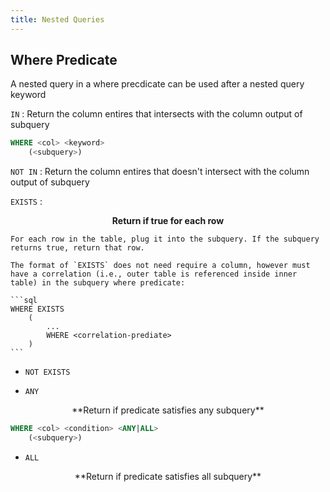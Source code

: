 ```yaml
---
title: Nested Queries
---
```


## Where Predicate

A nested query in a where precdicate can be used after a nested query keyword

`IN`
: Return the column entires that intersects with the column output of subquery

```sql
WHERE <col> <keyword>
    (<subquery>)
```

`NOT IN`
: Return the column entires that doesn't intersect with the column output of subquery

`EXISTS`
: <center>**Return if true for each row**</center>

    For each row in the table, plug it into the subquery. If the subquery returns true, return that row.

    The format of `EXISTS` does not need require a column, however must have a correlation (i.e., outer table is referenced inside inner table) in the subquery where predicate:

    ```sql
    WHERE EXISTS
        (
            ...
            WHERE <correlation-prediate>
        )
    ```


* `NOT EXISTS`

* `ANY`
<center> **Return if predicate satisfies any subquery**</center>

```sql
WHERE <col> <condition> <ANY|ALL>
    (<subquery>)
```

* `ALL`
<center> **Return if predicate satisfies all subquery**</center>